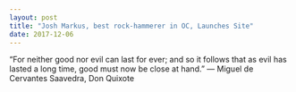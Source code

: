 ```yaml
---
layout: post
title: "Josh Markus, best rock-hammerer in OC, Launches Site"
date: 2017-12-06
---
```





“For neither good nor evil can last for ever; and so it follows that as evil has lasted a long time, good must now be close at hand.” 
― Miguel de Cervantes Saavedra, Don Quixote
